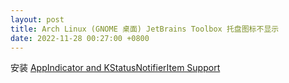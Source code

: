 ```yaml
---
layout: post
title: Arch Linux (GNOME 桌面) JetBrains Toolbox 托盘图标不显示
date: 2022-11-28 00:27:00 +0800
---
```



安装 [AppIndicator and KStatusNotifierItem Support](https://extensions.gnome.org/extension/615/appindicator-support/)
